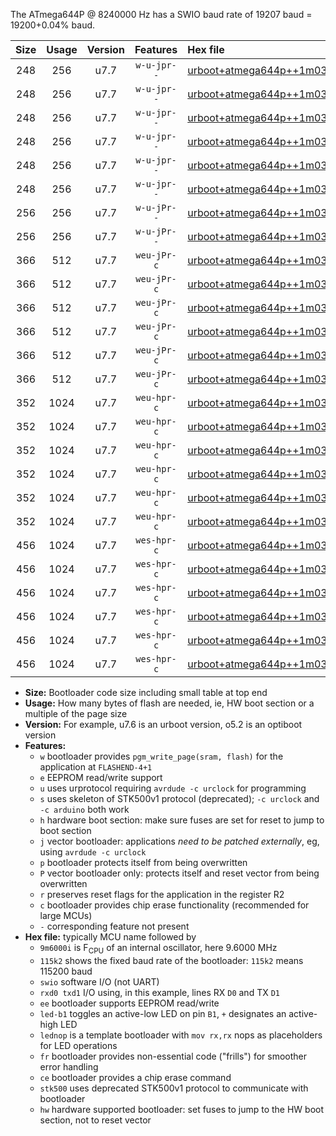 The ATmega644P @ 8240000 Hz has a SWIO baud rate of 19207 baud = 19200+0.04% baud.

|Size|Usage|Version|Features|Hex file|
|:-:|:-:|:-:|:-:|:--|
|248|256|u7.7|`w-u-jpr--`|[urboot+atmega644p++1m0300i++++2k4_swio_rxd0_txd1_led+b0.hex](https://raw.githubusercontent.com/stefanrueger/urboot.hex/main/mcus/atmega644p/internal_oscillator/fint++1m0300_Hz/br++++2k4_bps/urboot+atmega644p++1m0300i++++2k4_swio_rxd0_txd1_led+b0.hex)|
|248|256|u7.7|`w-u-jpr--`|[urboot+atmega644p++1m0300i++++2k4_swio_rxd0_txd1_led+b7.hex](https://raw.githubusercontent.com/stefanrueger/urboot.hex/main/mcus/atmega644p/internal_oscillator/fint++1m0300_Hz/br++++2k4_bps/urboot+atmega644p++1m0300i++++2k4_swio_rxd0_txd1_led+b7.hex)|
|248|256|u7.7|`w-u-jpr--`|[urboot+atmega644p++1m0300i++++2k4_swio_rxd0_txd1_lednop.hex](https://raw.githubusercontent.com/stefanrueger/urboot.hex/main/mcus/atmega644p/internal_oscillator/fint++1m0300_Hz/br++++2k4_bps/urboot+atmega644p++1m0300i++++2k4_swio_rxd0_txd1_lednop.hex)|
|248|256|u7.7|`w-u-jpr--`|[urboot+atmega644p++1m0300i++++2k4_swio_rxd2_txd3_led+b0.hex](https://raw.githubusercontent.com/stefanrueger/urboot.hex/main/mcus/atmega644p/internal_oscillator/fint++1m0300_Hz/br++++2k4_bps/urboot+atmega644p++1m0300i++++2k4_swio_rxd2_txd3_led+b0.hex)|
|248|256|u7.7|`w-u-jpr--`|[urboot+atmega644p++1m0300i++++2k4_swio_rxd2_txd3_led+b7.hex](https://raw.githubusercontent.com/stefanrueger/urboot.hex/main/mcus/atmega644p/internal_oscillator/fint++1m0300_Hz/br++++2k4_bps/urboot+atmega644p++1m0300i++++2k4_swio_rxd2_txd3_led+b7.hex)|
|248|256|u7.7|`w-u-jpr--`|[urboot+atmega644p++1m0300i++++2k4_swio_rxd2_txd3_lednop.hex](https://raw.githubusercontent.com/stefanrueger/urboot.hex/main/mcus/atmega644p/internal_oscillator/fint++1m0300_Hz/br++++2k4_bps/urboot+atmega644p++1m0300i++++2k4_swio_rxd2_txd3_lednop.hex)|
|256|256|u7.7|`w-u-jPr--`|[urboot+atmega644p++1m0300i++++2k4_swio_rxd0_txd1.hex](https://raw.githubusercontent.com/stefanrueger/urboot.hex/main/mcus/atmega644p/internal_oscillator/fint++1m0300_Hz/br++++2k4_bps/urboot+atmega644p++1m0300i++++2k4_swio_rxd0_txd1.hex)|
|256|256|u7.7|`w-u-jPr--`|[urboot+atmega644p++1m0300i++++2k4_swio_rxd2_txd3.hex](https://raw.githubusercontent.com/stefanrueger/urboot.hex/main/mcus/atmega644p/internal_oscillator/fint++1m0300_Hz/br++++2k4_bps/urboot+atmega644p++1m0300i++++2k4_swio_rxd2_txd3.hex)|
|366|512|u7.7|`weu-jPr-c`|[urboot+atmega644p++1m0300i++++2k4_swio_rxd0_txd1_ee_led+b0_fr_ce.hex](https://raw.githubusercontent.com/stefanrueger/urboot.hex/main/mcus/atmega644p/internal_oscillator/fint++1m0300_Hz/br++++2k4_bps/urboot+atmega644p++1m0300i++++2k4_swio_rxd0_txd1_ee_led+b0_fr_ce.hex)|
|366|512|u7.7|`weu-jPr-c`|[urboot+atmega644p++1m0300i++++2k4_swio_rxd0_txd1_ee_led+b7_fr_ce.hex](https://raw.githubusercontent.com/stefanrueger/urboot.hex/main/mcus/atmega644p/internal_oscillator/fint++1m0300_Hz/br++++2k4_bps/urboot+atmega644p++1m0300i++++2k4_swio_rxd0_txd1_ee_led+b7_fr_ce.hex)|
|366|512|u7.7|`weu-jPr-c`|[urboot+atmega644p++1m0300i++++2k4_swio_rxd0_txd1_ee_lednop_fr_ce.hex](https://raw.githubusercontent.com/stefanrueger/urboot.hex/main/mcus/atmega644p/internal_oscillator/fint++1m0300_Hz/br++++2k4_bps/urboot+atmega644p++1m0300i++++2k4_swio_rxd0_txd1_ee_lednop_fr_ce.hex)|
|366|512|u7.7|`weu-jPr-c`|[urboot+atmega644p++1m0300i++++2k4_swio_rxd2_txd3_ee_led+b0_fr_ce.hex](https://raw.githubusercontent.com/stefanrueger/urboot.hex/main/mcus/atmega644p/internal_oscillator/fint++1m0300_Hz/br++++2k4_bps/urboot+atmega644p++1m0300i++++2k4_swio_rxd2_txd3_ee_led+b0_fr_ce.hex)|
|366|512|u7.7|`weu-jPr-c`|[urboot+atmega644p++1m0300i++++2k4_swio_rxd2_txd3_ee_led+b7_fr_ce.hex](https://raw.githubusercontent.com/stefanrueger/urboot.hex/main/mcus/atmega644p/internal_oscillator/fint++1m0300_Hz/br++++2k4_bps/urboot+atmega644p++1m0300i++++2k4_swio_rxd2_txd3_ee_led+b7_fr_ce.hex)|
|366|512|u7.7|`weu-jPr-c`|[urboot+atmega644p++1m0300i++++2k4_swio_rxd2_txd3_ee_lednop_fr_ce.hex](https://raw.githubusercontent.com/stefanrueger/urboot.hex/main/mcus/atmega644p/internal_oscillator/fint++1m0300_Hz/br++++2k4_bps/urboot+atmega644p++1m0300i++++2k4_swio_rxd2_txd3_ee_lednop_fr_ce.hex)|
|352|1024|u7.7|`weu-hpr-c`|[urboot+atmega644p++1m0300i++++2k4_swio_rxd0_txd1_ee_led+b0_fr_ce_hw.hex](https://raw.githubusercontent.com/stefanrueger/urboot.hex/main/mcus/atmega644p/internal_oscillator/fint++1m0300_Hz/br++++2k4_bps/urboot+atmega644p++1m0300i++++2k4_swio_rxd0_txd1_ee_led+b0_fr_ce_hw.hex)|
|352|1024|u7.7|`weu-hpr-c`|[urboot+atmega644p++1m0300i++++2k4_swio_rxd0_txd1_ee_led+b7_fr_ce_hw.hex](https://raw.githubusercontent.com/stefanrueger/urboot.hex/main/mcus/atmega644p/internal_oscillator/fint++1m0300_Hz/br++++2k4_bps/urboot+atmega644p++1m0300i++++2k4_swio_rxd0_txd1_ee_led+b7_fr_ce_hw.hex)|
|352|1024|u7.7|`weu-hpr-c`|[urboot+atmega644p++1m0300i++++2k4_swio_rxd0_txd1_ee_lednop_fr_ce_hw.hex](https://raw.githubusercontent.com/stefanrueger/urboot.hex/main/mcus/atmega644p/internal_oscillator/fint++1m0300_Hz/br++++2k4_bps/urboot+atmega644p++1m0300i++++2k4_swio_rxd0_txd1_ee_lednop_fr_ce_hw.hex)|
|352|1024|u7.7|`weu-hpr-c`|[urboot+atmega644p++1m0300i++++2k4_swio_rxd2_txd3_ee_led+b0_fr_ce_hw.hex](https://raw.githubusercontent.com/stefanrueger/urboot.hex/main/mcus/atmega644p/internal_oscillator/fint++1m0300_Hz/br++++2k4_bps/urboot+atmega644p++1m0300i++++2k4_swio_rxd2_txd3_ee_led+b0_fr_ce_hw.hex)|
|352|1024|u7.7|`weu-hpr-c`|[urboot+atmega644p++1m0300i++++2k4_swio_rxd2_txd3_ee_led+b7_fr_ce_hw.hex](https://raw.githubusercontent.com/stefanrueger/urboot.hex/main/mcus/atmega644p/internal_oscillator/fint++1m0300_Hz/br++++2k4_bps/urboot+atmega644p++1m0300i++++2k4_swio_rxd2_txd3_ee_led+b7_fr_ce_hw.hex)|
|352|1024|u7.7|`weu-hpr-c`|[urboot+atmega644p++1m0300i++++2k4_swio_rxd2_txd3_ee_lednop_fr_ce_hw.hex](https://raw.githubusercontent.com/stefanrueger/urboot.hex/main/mcus/atmega644p/internal_oscillator/fint++1m0300_Hz/br++++2k4_bps/urboot+atmega644p++1m0300i++++2k4_swio_rxd2_txd3_ee_lednop_fr_ce_hw.hex)|
|456|1024|u7.7|`wes-hpr-c`|[urboot+atmega644p++1m0300i++++2k4_swio_rxd0_txd1_ee_led+b0_fr_ce_stk500_hw.hex](https://raw.githubusercontent.com/stefanrueger/urboot.hex/main/mcus/atmega644p/internal_oscillator/fint++1m0300_Hz/br++++2k4_bps/urboot+atmega644p++1m0300i++++2k4_swio_rxd0_txd1_ee_led+b0_fr_ce_stk500_hw.hex)|
|456|1024|u7.7|`wes-hpr-c`|[urboot+atmega644p++1m0300i++++2k4_swio_rxd0_txd1_ee_led+b7_fr_ce_stk500_hw.hex](https://raw.githubusercontent.com/stefanrueger/urboot.hex/main/mcus/atmega644p/internal_oscillator/fint++1m0300_Hz/br++++2k4_bps/urboot+atmega644p++1m0300i++++2k4_swio_rxd0_txd1_ee_led+b7_fr_ce_stk500_hw.hex)|
|456|1024|u7.7|`wes-hpr-c`|[urboot+atmega644p++1m0300i++++2k4_swio_rxd0_txd1_ee_lednop_fr_ce_stk500_hw.hex](https://raw.githubusercontent.com/stefanrueger/urboot.hex/main/mcus/atmega644p/internal_oscillator/fint++1m0300_Hz/br++++2k4_bps/urboot+atmega644p++1m0300i++++2k4_swio_rxd0_txd1_ee_lednop_fr_ce_stk500_hw.hex)|
|456|1024|u7.7|`wes-hpr-c`|[urboot+atmega644p++1m0300i++++2k4_swio_rxd2_txd3_ee_led+b0_fr_ce_stk500_hw.hex](https://raw.githubusercontent.com/stefanrueger/urboot.hex/main/mcus/atmega644p/internal_oscillator/fint++1m0300_Hz/br++++2k4_bps/urboot+atmega644p++1m0300i++++2k4_swio_rxd2_txd3_ee_led+b0_fr_ce_stk500_hw.hex)|
|456|1024|u7.7|`wes-hpr-c`|[urboot+atmega644p++1m0300i++++2k4_swio_rxd2_txd3_ee_led+b7_fr_ce_stk500_hw.hex](https://raw.githubusercontent.com/stefanrueger/urboot.hex/main/mcus/atmega644p/internal_oscillator/fint++1m0300_Hz/br++++2k4_bps/urboot+atmega644p++1m0300i++++2k4_swio_rxd2_txd3_ee_led+b7_fr_ce_stk500_hw.hex)|
|456|1024|u7.7|`wes-hpr-c`|[urboot+atmega644p++1m0300i++++2k4_swio_rxd2_txd3_ee_lednop_fr_ce_stk500_hw.hex](https://raw.githubusercontent.com/stefanrueger/urboot.hex/main/mcus/atmega644p/internal_oscillator/fint++1m0300_Hz/br++++2k4_bps/urboot+atmega644p++1m0300i++++2k4_swio_rxd2_txd3_ee_lednop_fr_ce_stk500_hw.hex)|

- **Size:** Bootloader code size including small table at top end
- **Usage:** How many bytes of flash are needed, ie, HW boot section or a multiple of the page size
- **Version:** For example, u7.6 is an urboot version, o5.2 is an optiboot version
- **Features:**
  + `w` bootloader provides `pgm_write_page(sram, flash)` for the application at `FLASHEND-4+1`
  + `e` EEPROM read/write support
  + `u` uses urprotocol requiring `avrdude -c urclock` for programming
  + `s` uses skeleton of STK500v1 protocol (deprecated); `-c urclock` and `-c arduino` both work
  + `h` hardware boot section: make sure fuses are set for reset to jump to boot section
  + `j` vector bootloader: applications *need to be patched externally*, eg, using `avrdude -c urclock`
  + `p` bootloader protects itself from being overwritten
  + `P` vector bootloader only: protects itself and reset vector from being overwritten
  + `r` preserves reset flags for the application in the register R2
  + `c` bootloader provides chip erase functionality (recommended for large MCUs)
  + `-` corresponding feature not present
- **Hex file:** typically MCU name followed by
  + `9m6000i` is F<sub>CPU</sub> of an internal oscillator, here 9.6000 MHz
  + `115k2` shows the fixed baud rate of the bootloader: `115k2` means 115200 baud
  + `swio` software I/O (not UART)
  + `rxd0 txd1` I/O using, in this example, lines RX `D0` and TX `D1`
  + `ee` bootloader supports EEPROM read/write
  + `led-b1` toggles an active-low LED on pin `B1`, `+` designates an active-high LED
  + `lednop` is a template bootloader with `mov rx,rx` nops as placeholders for LED operations
  + `fr` bootloader provides non-essential code ("frills") for smoother error handling
  + `ce` bootloader provides a chip erase command
  + `stk500` uses deprecated STK500v1 protocol to communicate with bootloader
  + `hw` hardware supported bootloader: set fuses to jump to the HW boot section, not to reset vector
